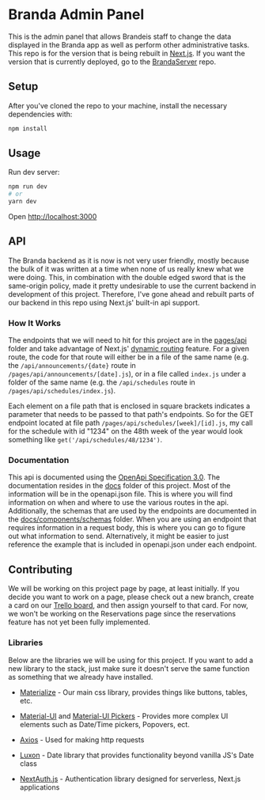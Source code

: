 # Branda Admin Panel

This is the admin panel that allows Brandeis staff to change the data displayed in the Branda app as well as perform other administrative tasks. This repo is for the version that is being rebuilt in [Next.js](https://nextjs.org/). If you want the version that is currently deployed, go to the [BrandaServer](https://github.com/segalb/BrandaServer) repo.

## Setup

After you've cloned the repo to your machine, install the necessary dependencies with:

```bash
npm install
```

## Usage

Run dev server:

```bash
npm run dev
# or
yarn dev
```

Open [http://localhost:3000](http://localhost:3000)

## API

The Branda backend as it is now is not very user friendly, mostly because the bulk of it was written at a time when none of us really knew what we were doing. This, in combination with the double edged sword that is the same-origin policy, made it pretty undesirable to use the current backend in development of this project. Therefore, I've gone ahead and rebuilt parts of our backend in this repo using Next.js' built-in api support.

### How It Works

The endpoints that we will need to hit for this project are in the [pages/api](https://github.com/elijahmiller237/branda-admin-panel/tree/main/pages/api) folder and take advantage of Next.js' [dynamic routing](https://nextjs.org/docs/routing/dynamic-routes) feature. For a given route, the code for that route will either be in a file of the same name (e.g. the `/api/announcements/{date}` route in `/pages/api/announcements/[date].js`), or in a file called `index.js` under a folder of the same name (e.g. the `/api/schedules` route in `/pages/api/schedules/index.js`).

Each element on a file path that is enclosed in square brackets indicates a parameter that needs to be passed to that path's endpoints. So for the GET endpoint located at file path `/pages/api/schedules/[week]/[id].js`, my call for the schedule with id "1234" on the 48th week of the year would look something like `get('/api/schedules/48/1234')`.

### Documentation

This api is documented using the [OpenApi Specification 3.0](https://github.com/OAI/OpenAPI-Specification/blob/master/versions/3.0.0.md). The documentation resides in the [docs](https://github.com/elijahmiller237/branda-admin-panel/tree/main/docs) folder of this project. Most of the information will be in the openapi.json file. This is where you will find information on when and where to use the various routes in the api. Additionally, the schemas that are used by the endpoints are documented in the [docs/components/schemas](https://github.com/elijahmiller237/branda-admin-panel/tree/main/docs/components/schemas) folder. When you are using an endpoint that requires information in a request body, this is where you can go to figure out what information to send. Alternatively, it might be easier to just reference the example that is included in openapi.json under each endpoint.

## Contributing

We will be working on this project page by page, at least initially. If you decide you want to work on a page, please check out a new branch, create a card on our [Trello board](https://trello.com/invite/b/6CuK1xvu/955c8ee484139750e0ffcfdf5c3c5952/nextjs), and then assign yourself to that card. For now, we won't be working on the Reservations page since the reservations feature has not yet been fully implemented.

### Libraries

Below are the libraries we will be using for this project. If you want to add a new library to the stack, just make sure it doesn't serve the same function as something that we already have installed.

* [Materialize](https://materializecss.com/) - Our main css library, provides things like buttons, tables, etc.

* [Material-UI](https://material-ui.com/) and [Material-UI Pickers](https://material-ui-pickers.dev/) - Provides more complex UI elements such as Date/Time pickers, Popovers, ect.

* [Axios](https://www.npmjs.com/package/axios) - Used for making http requests

* [Luxon](https://moment.github.io/luxon/) - Date library that provides functionality beyond vanilla JS's Date class

* [NextAuth.js](https://next-auth.js.org/) - Authentication library designed for serverless, Next.js applications
